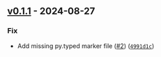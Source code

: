 ## [v0.1.1](https://github.com/DS4SD/quackling/releases/tag/v0.1.1) - 2024-08-27

### Fix

* Add missing py.typed marker file ([#2](https://github.com/DS4SD/quackling/issues/2)) ([`4991d1c`](https://github.com/DS4SD/quackling/commit/4991d1c1a054aa6c5b7144da627bbe9cfc0c1c7f))
